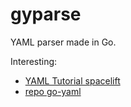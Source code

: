 # gyparse
YAML parser made in Go.

Interesting:
- [YAML Tutorial spacelift](https://spacelift.io/blog/yaml)
- [repo go-yaml](https://github.com/goccy/go-yaml)
